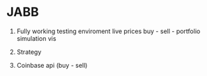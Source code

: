 # JABB

1. Fully working testing enviroment
	live prices
	buy - sell - portfolio simulation
	vis

2. Strategy

3. Coinbase api (buy - sell)


